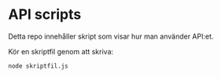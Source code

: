 # API scripts

Detta repo innehåller skript som visar hur man använder API:et.

Kör en skriptfil genom att skriva:

```
node skriptfil.js
```
